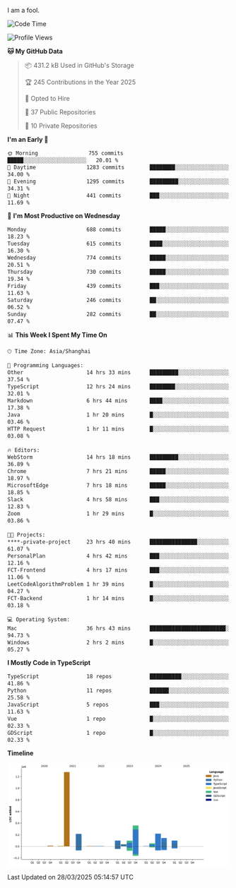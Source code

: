 I am a fool.

<!--START_SECTION:waka-->
![Code Time](http://img.shields.io/badge/Code%20Time-2%2C797%20hrs%2054%20mins-blue)

![Profile Views](http://img.shields.io/badge/Profile%20Views-4-blue)

**🐱 My GitHub Data** 

> 📦 431.2 kB Used in GitHub's Storage 
 > 
> 🏆 245 Contributions in the Year 2025
 > 
> 💼 Opted to Hire
 > 
> 📜 37 Public Repositories 
 > 
> 🔑 10 Private Repositories 
 > 
**I'm an Early 🐤** 

```text
🌞 Morning                755 commits         █████░░░░░░░░░░░░░░░░░░░░   20.01 % 
🌆 Daytime                1283 commits        ████████░░░░░░░░░░░░░░░░░   34.00 % 
🌃 Evening                1295 commits        █████████░░░░░░░░░░░░░░░░   34.31 % 
🌙 Night                  441 commits         ███░░░░░░░░░░░░░░░░░░░░░░   11.69 % 
```
📅 **I'm Most Productive on Wednesday** 

```text
Monday                   688 commits         █████░░░░░░░░░░░░░░░░░░░░   18.23 % 
Tuesday                  615 commits         ████░░░░░░░░░░░░░░░░░░░░░   16.30 % 
Wednesday                774 commits         █████░░░░░░░░░░░░░░░░░░░░   20.51 % 
Thursday                 730 commits         █████░░░░░░░░░░░░░░░░░░░░   19.34 % 
Friday                   439 commits         ███░░░░░░░░░░░░░░░░░░░░░░   11.63 % 
Saturday                 246 commits         ██░░░░░░░░░░░░░░░░░░░░░░░   06.52 % 
Sunday                   282 commits         ██░░░░░░░░░░░░░░░░░░░░░░░   07.47 % 
```


📊 **This Week I Spent My Time On** 

```text
🕑︎ Time Zone: Asia/Shanghai

💬 Programming Languages: 
Other                    14 hrs 33 mins      █████████░░░░░░░░░░░░░░░░   37.54 % 
TypeScript               12 hrs 24 mins      ████████░░░░░░░░░░░░░░░░░   32.01 % 
Markdown                 6 hrs 44 mins       ████░░░░░░░░░░░░░░░░░░░░░   17.38 % 
Java                     1 hr 20 mins        █░░░░░░░░░░░░░░░░░░░░░░░░   03.46 % 
HTTP Request             1 hr 11 mins        █░░░░░░░░░░░░░░░░░░░░░░░░   03.08 % 

🔥 Editors: 
WebStorm                 14 hrs 18 mins      █████████░░░░░░░░░░░░░░░░   36.89 % 
Chrome                   7 hrs 21 mins       █████░░░░░░░░░░░░░░░░░░░░   18.97 % 
MicrosoftEdge            7 hrs 18 mins       █████░░░░░░░░░░░░░░░░░░░░   18.85 % 
Slack                    4 hrs 58 mins       ███░░░░░░░░░░░░░░░░░░░░░░   12.83 % 
Zoom                     1 hr 29 mins        █░░░░░░░░░░░░░░░░░░░░░░░░   03.86 % 

🐱‍💻 Projects: 
****-private-project     23 hrs 40 mins      ███████████████░░░░░░░░░░   61.07 % 
PersonalPlan             4 hrs 42 mins       ███░░░░░░░░░░░░░░░░░░░░░░   12.16 % 
FCT-Frontend             4 hrs 17 mins       ███░░░░░░░░░░░░░░░░░░░░░░   11.06 % 
LeetCodeAlgorithmProblem 1 hr 39 mins        █░░░░░░░░░░░░░░░░░░░░░░░░   04.27 % 
FCT-Backend              1 hr 14 mins        █░░░░░░░░░░░░░░░░░░░░░░░░   03.18 % 

💻 Operating System: 
Mac                      36 hrs 43 mins      ████████████████████████░   94.73 % 
Windows                  2 hrs 2 mins        █░░░░░░░░░░░░░░░░░░░░░░░░   05.27 % 
```

**I Mostly Code in TypeScript** 

```text
TypeScript               18 repos            ██████████░░░░░░░░░░░░░░░   41.86 % 
Python                   11 repos            ██████░░░░░░░░░░░░░░░░░░░   25.58 % 
JavaScript               5 repos             ███░░░░░░░░░░░░░░░░░░░░░░   11.63 % 
Vue                      1 repo              █░░░░░░░░░░░░░░░░░░░░░░░░   02.33 % 
GDScript                 1 repo              █░░░░░░░░░░░░░░░░░░░░░░░░   02.33 % 
```



**Timeline**

![Lines of Code chart](https://raw.githubusercontent.com/VeejaLiu/VeejaLiu/master/assets/bar_graph.png)


 Last Updated on 28/03/2025 05:14:57 UTC
<!--END_SECTION:waka-->
